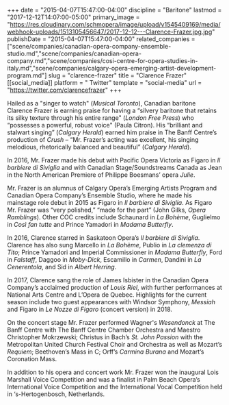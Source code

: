 +++
date = "2015-04-07T15:47:00-04:00"
discipline = "Baritone"
lastmod = "2017-12-12T14:07:00-05:00"
primary_image = "https://res.cloudinary.com/schmopera/image/upload/v1545409169/media/webhook-uploads/1513105456647/2017-12-12---Clarence-Frazer.jpg.jpg"
publishDate = "2015-04-07T15:47:00-04:00"
related_companies = ["scene/companies/canadian-opera-company-ensemble-studio.md","scene/companies/canadian-opera-company.md","scene/companies/cosi-centre-for-opera-studies-in-italy.md","scene/companies/calgary-opera-emerging-artist-development-program.md"]
slug = "clarence-frazer"
title = "Clarence Frazer"
[[social_media]]
platform = " Twitter"
template = "social-media"
url = "https://twitter.com/clarencefrazer"
+++

Hailed as a "singer to watch" (*Musical Toronto*), Canadian baritone Clarence Frazer is earning praise for having a “silvery baritone that retains its silky texture through his entire range" (*London Free Press*) who “possesses a powerful, robust voice" (Paula Citron). His “brilliant and stalwart singing” (*Calgary Herald*) earned him praise in
The Banff Centre’s production of *Crush* – “Mr. Frazer’s acting was excellent, his singing melodious, rhetorically balanced and beautiful” (*Calgary Herald*). 

In 2016, Mr. Frazer made his debut with Pacific Opera Victoria as Figaro in *Il barbiere di Siviglia* and with Canadian Stage/Soundstreams Canada as Jean in the North American Premiere of Philippe Boesmans’ opera *Julie*.

Mr. Frazer is an alumnus of Calgary Opera’s Emerging Artists Program and Canadian Opera Company’s Ensemble Studio, where he made his mainstage role debut in 2015 as Figaro in *Il barbiere di Siviglia*. As Figaro
Mr. Frazer was “very polished,” “made for the part” (John Gilks, *Opera Ramblings*). Other COC credits include Schaunard in *La Bohème*, Guglielmo in *Così fan tutte* and Prince Yamadori in *Madama Butterfly*. 

In 2016, Clarence starred in Saskatoon Opera’s *Il barbiere di Siviglia*.
Clarence has also sung Marcello in *La Bohème*, Publio in *La clemenza di Tito*; Prince Yamadori and Imperial Commissioner in *Madama Butterfly*, Ford in *Falstaff*, Daggoo in *Moby-Dick*, Escamillo in *Carmen*, Dandini in *La Cenerentola*, and Sid in *Albert Herring*.

In 2017, Clarence sang the role of James Isbister in the Canadian Opera Company’s acclaimed production of *Louis Riel*, with further performances at National Arts Centre and L’Opera de Quebec. Highlights for the current
season include two guest appearances with Windsor Symphony, *Messiah* and Figaro in *Le Nozze di Figaro* (concert version) in 2018.

On the concert stage Mr. Frazer performed Wagner's *Wesendonck* at The Banff Centre with The Banff Centre Chamber Orchestra and Maestro Christopher Mokrzewski; Christus in Bach’s *St. John Passion* with the
Metropolitan United Church Festival Choir and Orchestra as well as Mozart’s *Requiem*; Beethoven’s Mass in C; Orff’s *Carmina Burana* and Mozart’s Coronation Mass.

In addition to his opera and concert work Mr. Frazer won the inaugural Lois Marshall Voice Competition and was a finalist in Palm Beach Opera’s International Voice Competition and the International Vocal Competition
held in ‘s-Hertogenbosch, Netherlands.
